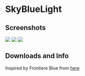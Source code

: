 # SkyBlueLight

## Screenshots
<img src="https://i.imgur.com/v4Gh41D.png" />
<img src="https://i.imgur.com/B5fWGGz.png" />
<img src="https://i.imgur.com/200q50M.png" />

## Downloads and Info
Inspired by Frontiere Blue from [here](https://github.com/addy-dclxvi/xfwm4-theme-collections)
